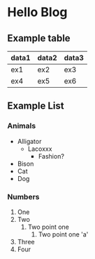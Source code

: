 # Hello Blog

## Example table

| data1 | data2 | data3 |
| ----- | ----- | ----- |
| ex1 | ex2 | ex3 |
| ex4 | ex5 | ex6 |

## Example List

### Animals

- Alligator
    - Lacoxxx
        - Fashion?
- Bison
- Cat
- Dog

### Numbers

1. One
2. Two
    1. Two point one
        1. Two point one 'a'
3. Three
4. Four
